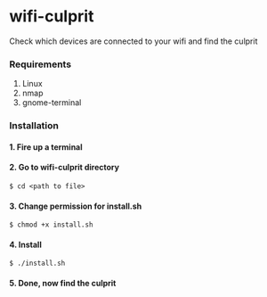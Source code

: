 # wifi-culprit
Check which devices are connected to your wifi and find the culprit
### Requirements
1. Linux
2. nmap
3. gnome-terminal
### Installation
#### 1. Fire up a terminal
#### 2. Go to wifi-culprit directory
	$ cd <path to file>
#### 3. Change permission for install.sh
	$ chmod +x install.sh
#### 4. Install
	$ ./install.sh
#### 5. Done, now find the culprit
